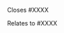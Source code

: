 <!-- Provide a general summary of your changes in the title above -->

<!--
  By opening this PR you confirm that you have searched for similar issues/PRs here already.
  Failing to do so will most likely result in closing of this PR without any explanation.
  It is also mandatory to open a relevant issue (either Package Request or Bug Report) for
  discussion with the maintainers, before creating any new PR.
-->

Closes #XXXX
<!-- or -->
Relates to #XXXX

<!--
  If this is a manifest for a new package, make sure that you follow the general order of
  fields as shown below:
  `version`
  `description`
  `homepage`
  `license`
  `url`
  `hash`
  `pre_install`
  `installer`
  `post_install`
  `uninstaller`
  `bin`
  `shortcuts`
  `persist`
  `checkver`
  `autoupdate`
  `notes`
-->
